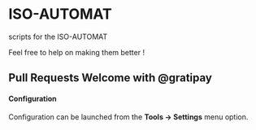 # ISO-AUTOMAT
scripts for the ISO-AUTOMAT

Feel free to help on making them better !

## Pull Requests Welcome with @gratipay

#### <i class="fa fa-gear fa-spin fa-2x" style="color: firebrick"></i> Configuration
Configuration can be launched from the **Tools -> Settings** menu option.

